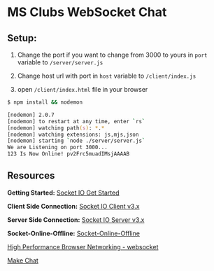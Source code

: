 # MS Clubs WebSocket Chat

## Setup:

1) Change the port if you want to change from 3000 to yours in `port` variable to `/server/server.js`

2) Change host url with port in `host` variable to `/client/index.js`

3) open `/client/index.html` file in your browser

```zsh
$ npm install && nodemon

[nodemon] 2.0.7
[nodemon] to restart at any time, enter `rs`
[nodemon] watching path(s): *.*
[nodemon] watching extensions: js,mjs,json
[nodemon] starting `node ./server/server.js`
We are Listening on port 3000...
123 Is Now Online! pv2Frc5muadIMsjAAAAB
```

## Resources

<b>Getting Started:</b> [Socket IO Get Started](https://socket.io/get-started/chat/)

<b>Client Side Connection:</b> [Socket IO Client v3.x](https://socket.io/docs/v3/client-api/index.html)

<b>Server Side Connection:</b> [Socket IO Server v3.x](https://socket.io/docs/v3/server-api/index.html)

<b>Socket-Online-Offline:</B> [Socket-Online-Offline](https://github.com/turivishal/Socket-Online-Offline-V3.x/tree/1.0.0)

[High Performance Browser Networking - websocket](https://hpbn.co/websocket/)

[Make Chat](https://www.makeschool.com/mediabook/oa/tutorials/make-chat/start-slacking/)
